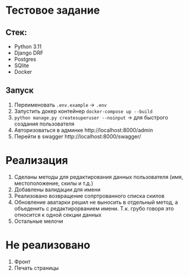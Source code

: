 # Тестовое задание
## Стек:
- Python 3.11
- Django DRF
- Postgres
- SQlite
- Docker

## Запуск

1. Переименовать `.env.example` -> `.env`
2. Запустить докер контейнер `docker-compose up --build`
3. `python manage.py createsuperuser --noinput` -> для быстрого создания пользователя
4. Авторизоваться в админке http://localhost:8000/admin
5. Перейти в swagger http://localhost:8000/swagger/

# Реализация

1. Сделаны методы для редактирования данных пользователя (имя, местоположение, скилы и т.д.)
2. Добавлены валидации для имени
3. Реализовано возвращение сопртрованного списка скилов
4. Обновление аватарки решил не выносить в отдельный метод, а объеденить с редактирорванием имени. Т.к. грубо говоря это относится к одной секции данных
5. Остальные мелочи

# Не реализовано
1. Фронт
2. Печать страницы